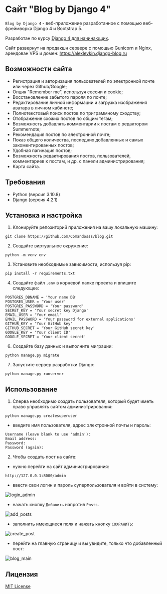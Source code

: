 # Сайт "Blog by Django 4"

`Blog by Django 4` - веб-приложение разработанное с помощью веб-фреймворка Django 4 и Bootstrap 5. 

Разработан по курсу [Django 4 для начинающих](https://stepik.org/course/174634).

Сайт развернут на продакшн сервере с помощью Gunicorn и Nginx, арендован VPS и домен: <https://alexlevkin.django-blog.ru>

## Возможности сайта

- Регистрация и авторизация пользователей по электронной почте или через Github/Google;
- Опция "Remember me", используя сессии и cookie; 
- Восстановление забытого пароля по почте;
- Редактирование личной информации и загрузка изображения аватара в личном кабинете;
- Полнотекстовый поиск постов по триграммному сходству;
- Отображение схожих постов по общим тегам;
- Возможность добавлять комментарии к постам с редактором Summernote;
- Рекомендация постов по электронной почте;
- Показ общего количества, последних добавленных и самых закоментированных постов;
- Удобная пагинация постов;
- Возможность редактирования постов, пользователей, комментариев к постам, и др. с панели администрирования;
- Карта сайта.

## Требования

- Python (версия 3.10.8)
- Django (версия 4.2.1)

## Установка и настройка

1. Клонируйте репозиторий приложения на вашу локальную машину:
```
git clone https://github.com/Comandosss/blog.git
```

2. Создайте виртуальное окружение:
```
python -m venv env
```
3. Установите необходимые зависимости, используя pip:
```
pip install -r requirements.txt
```

4. Создайте файл `.env` в корневой папке проекта и впишите следующее:
```
POSTGRES_DBNAME = 'Your name DB'
POSTGRES_USER = 'Your user'
POSTGRES_PASSWORD = 'Your password'
SECRET_KEY = 'Your secret key Django'
EMAIL_USER = 'Your email'
EMAIL_PASSWORD = 'Your password for external applications'
GITHUB_KEY = 'Your GitHub key'
GITHUB_SECRET = 'Your GitHub secret key'
GOOGLE_KEY = 'Your client ID'
GOOGLE_SECRET = 'Your client secret'
```
6. Создайте базу данных и выполните миграции:
```
python manage.py migrate
```

7. Запустите сервер разработки Django:
```
python manage.py runserver
```

## Использование

1. Сперва необходимо создать пользователя, который будет иметь право управлять сайтом администрирования:
```
python manage.py createsuperuser
```

- введите имя пользователя, адрес электронной почты и пароль:

```
Username (leave blank to use 'admin'):
Email address:
Password:
Password (again):
```

2. Чтобы создать пост на сайте:

- нужно перейти на сайт администрирования:
  
```
http://127.0.0.1:8000/admin
```

- ввести свои логин и пароль суперпользователя и войти в систему:

![login_admin](https://github.com/Comandosss/blog/assets/49125444/878fb63b-e4ad-423f-85e8-4e611f5a0aed)

- нажать кнопку `Добавить` напротив `Posts`.

![add_posts](https://github.com/Comandosss/blog/assets/49125444/6280c0eb-2404-4506-b7db-c7b696db2f75)

- заполнить имеющиеся поля и нажать кнопку `СОХРАНИТЬ`:

![create_post](https://github.com/Comandosss/blog/assets/49125444/e5883133-fc66-4531-8ad0-004e8688fdfa)

- перейти на главную страницу и вы увидите, только что добавленный пост:

![blog_main](https://github.com/Comandosss/blog/assets/49125444/28e433e8-747f-4199-b360-5f92416d8224)

## Лицензия

[MIT License](LICENSE)
